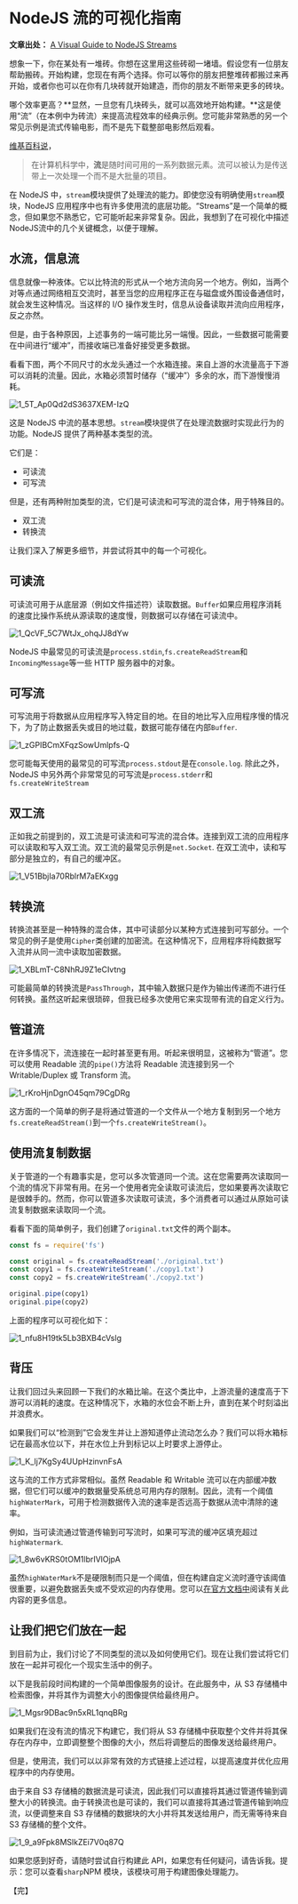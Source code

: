 # NodeJS 流的可视化指南

**文章出处：** [A Visual Guide to NodeJS Streams](https://blog.insiderattack.net/a-visual-guide-to-nodejs-streams-9d2d594a9bf5)

想象一下，你在某处有一堆砖。你想在这里用这些砖砌一堵墙。假设您有一位朋友帮助搬砖。开始构建，您现在有两个选择。你可以等你的朋友把整堆砖都搬过来再开始，或者你也可以在你有几块砖就开始建造，而你的朋友不断带来更多的砖块。

哪个效率更高？**显然，一旦您有几块砖头，就可以高效地开始构建。**这是使用“流”（在本例中为砖流）来提高流程效率的经典示例。您可能非常熟悉的另一个常见示例是流式传输电影，而不是先下载整部电影然后观看。

[维基百科说](https://en.wikipedia.org/wiki/Stream_(computing))，

> 在计算机科学中，**流**是随时间可用的一系列数据元素。流可以被认为是传送带上一次处理一个而不是大批量的项目。

在 NodeJS 中，`stream`模块提供了处理流的能力。即使您没有明确使用`stream`模块，NodeJS 应用程序中也有许多使用流的底层功能。“Streams”是一个简单的概念，但如果您不熟悉它，它可能听起来非常复杂。因此，我想到了在可视化中描述NodeJS流中的几个关键概念，以便于理解。



## 水流，信息流

信息就像一种液体。它以比特流的形式从一个地方流向另一个地方。例如，当两个对等点通过网络相互交流时，甚至当您的应用程序正在与磁盘或外围设备通信时，就会发生这种情况。当这样的 I/O 操作发生时，信息从设备读取并流向应用程序，反之亦然。

但是，由于各种原因，上述事务的一端可能比另一端慢。因此，一些数据可能需要在中间进行“缓冲”，而接收端已准备好接受更多数据。

看看下图，两个不同尺寸的水龙头通过一个水箱连接。来自上游的水流量高于下游可以消耗的流量。因此，水箱必须暂时储存（“缓冲”）多余的水，而下游慢慢消耗。

![1_5T_Ap0Qd2dS3637XEM-IzQ](C:\Users\jiuhua-pc\Desktop\1_5T_Ap0Qd2dS3637XEM-IzQ.png)

这是 NodeJS 中流的基本思想。`stream`模块提供了在处理流数据时实现此行为的功能。NodeJS 提供了两种基本类型的流。

它们是：

* 可读流
* 可写流

但是，还有两种附加类型的流，它们是可读流和可写流的混合体，用于特殊目的。

- 双工流
- 转换流

让我们深入了解更多细节，并尝试将其中的每一个可视化。



## 可读流

可读流可用于从底层源（例如文件描述符）读取数据。`Buffer`如果应用程序消耗的速度比操作系统从源读取的速度慢，则数据可以存储在可读流中。

![1_QcVF_5C7WtJx_ohqJJ8dYw](C:\Users\jiuhua-pc\Desktop\1_QcVF_5C7WtJx_ohqJJ8dYw.png)

NodeJS 中最常见的可读流是`process.stdin`,`fs.createReadStream`和`IncomingMessage`等一些 HTTP 服务器中的对象。



## 可写流

可写流用于将数据从应用程序写入特定目的地。在目的地比写入应用程序慢的情况下，为了防止数据丢失或目的地过载，数据可能存储在内部`Buffer`.

![1_zGPIBCmXFqzSowUmlpfs-Q](C:\Users\jiuhua-pc\Desktop\1_zGPIBCmXFqzSowUmlpfs-Q.png)

您可能每天使用的最常见的可写流`process.stdout`是在`console.log`. 除此之外，NodeJS 中另外两个非常常见的可写流是`process.stderr`和`fs.createWriteStream`



## 双工流

正如我之前提到的，双工流是可读流和可写流的混合体。连接到双工流的应用程序可以读取和写入双工流。双工流的最常见示例是`net.Socket`. 在双工流中，读和写部分是独立的，有自己的缓冲区。

![1_V51BbjIa70RblrM7aEKxgg](C:\Users\jiuhua-pc\Desktop\1_V51BbjIa70RblrM7aEKxgg.png)



## 转换流

转换流甚至是一种特殊的混合体，其中可读部分以某种方式连接到可写部分。一个常见的例子是使用`Cipher`类创建的加密流。在这种情况下，应用程序将纯数据写入流并从同一流中读取加密数据。

![1_XBLmT-C8NhRJ9Z1eCIvtng](C:\Users\jiuhua-pc\Desktop\1_XBLmT-C8NhRJ9Z1eCIvtng.png)

可能最简单的转换流是`PassThrough`，其中输入数据只是作为输出传递而不进行任何转换。虽然这听起来很琐碎，但我已经多次使用它来实现带有流的自定义行为。



## 管道流

在许多情况下，流连接在一起时甚至更有用。听起来很明显，这被称为“管道”。您可以使用 Readable 流的`pipe()`方法将 Readable 流连接到另一个 Writable/Duplex 或 Transform 流。

![1_rKroHjnDgnO45qm79CgDRg](C:\Users\jiuhua-pc\Desktop\1_rKroHjnDgnO45qm79CgDRg.png)

这方面的一个简单的例子是将通过管道的一个文件从一个地方复制到另一个地方`fs.createReadStream()`到一个`fs.createWriteStream()`。



## 使用流复制数据

关于管道的一个有趣事实是，您可以多次管道同一个流。这在您需要两次读取同一个流的情况下非常有用。在另一个使用者完全读取可读流后，您如果要再次读取它是很棘手的。然而，你可以管道多次读取可读流，多个消费者可以通过从原始可读流复制数据来读取同一个流。

看看下面的简单例子，我们创建了`original.txt`文件的两个副本。

```js
const fs = require('fs')

const original = fs.createReadStream('./original.txt')
const copy1 = fs.createWriteStream('./copy1.txt')
const copy2 = fs.createWriteStream('./copy2.txt')

original.pipe(copy1)
original.pipe(copy2)
```

上面的程序可以可视化如下：

![1_nfu8H19tk5Lb3BXB4cVslg](C:\Users\jiuhua-pc\Desktop\1_nfu8H19tk5Lb3BXB4cVslg.png)



## 背压

让我们回过头来回顾一下我们的水箱比喻。在这个类比中，上游流量的速度高于下游可以消耗的速度。在这种情况下，水箱的水位会不断上升，直到在某个时刻溢出并浪费水。

如果我们可以“检测到”它会发生并让上游知道停止流动怎么办？我们可以将水箱标记在最高水位以下，并在水位上升到标记以上时要求上游停止。

![1_K_lj7KgSy4UUpHzinvnFsA](C:\Users\jiuhua-pc\Desktop\1_K_lj7KgSy4UUpHzinvnFsA.png)

这与流的工作方式非常相似。虽然 Readable 和 Writable 流可以在内部缓冲数据，但它们可以缓冲的数据量受系统总可用内存的限制。因此，流有一个阈值`highWaterMark`，可用于检测数据传入流的速率是否远高于数据从流中清除的速率。

例如，当可读流通过管道传输到可写流时，如果可写流的缓冲区填充超过`highWatermark`.

![1_8w6vKRS0tOM1lbrIVlOjpA](C:\Users\jiuhua-pc\Desktop\1_8w6vKRS0tOM1lbrIVlOjpA.png)

虽然`highWaterMark`不是硬限制而只是一个阈值，但在构建自定义流时遵守该阈值很重要，以避免数据丢失或不受欢迎的内存使用。您可以[在官方文档中](https://nodejs.org/api/stream.html#stream_buffering)阅读有关此内容的更多信息。



## 让我们把它们放在一起

到目前为止，我们讨论了不同类型的流以及如何使用它们。现在让我们尝试将它们放在一起并可视化一个现实生活中的例子。

以下是我前段时间构建的一个简单图像服务的设计。在此服务中，从 S3 存储桶中检索图像，并将其作为调整大小的图像提供给最终用户。

![1_Mgsr9DBac9n5xRL1qnqBRg](C:\Users\jiuhua-pc\Desktop\1_Mgsr9DBac9n5xRL1qnqBRg.png)

如果我们在没有流的情况下构建它，我们将从 S3 存储桶中获取整个文件并将其保存在内存中，立即调整整个图像的大小，然后将调整后的图像发送给最终用户。

但是，使用流，我们可以以非常有效的方式链接上述过程，以提高速度并优化应用程序中的内存使用。

由于来自 S3 存储桶的数据流是可读流，因此我们可以直接将其通过管道传输到调整大小的转换流。由于转换流也是可读的，我们可以直接将其通过管道传输到响应流，以便调整来自 S3 存储桶的数据块的大小并将其发送给用户，而无需等待来自 S3 存储桶的整个文件。

![1_9_a9Fpk8MSlkZEi7V0q87Q](C:\Users\jiuhua-pc\Desktop\1_9_a9Fpk8MSlkZEi7V0q87Q.png)

如果您感到好奇，请随时尝试自行构建此 API，如果您有任何疑问，请告诉我。提示：您可以查看`sharp`NPM 模块，该模块可用于构建图像处理能力。

【完】

